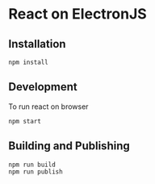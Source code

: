 # React on ElectronJS

## Installation

```
npm install
```

## Development

To run react on browser
```
npm start
```

## Building and Publishing
```
npm run build
npm run publish
```
